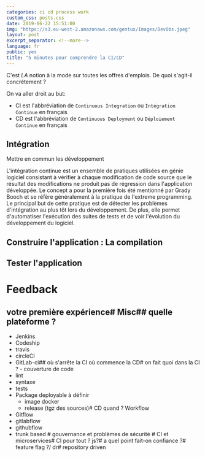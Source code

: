 ```yaml
---
categories: ci cd process work
custom_css: posts.css
date: 2019-06-22 15:51:00
img: "https://s3.eu-west-2.amazonaws.com/gentux/Images/DevObs.jpeg"
layout: post
excerpt_separator: <!--more-->
language: fr
public: yes
title: "5 minutes pour comprendre la CI/CD"
---
```



C'est *LA* notion à la mode sur toutes les offres d'emplois. De quoi s'agit-il
concrétement ?

On va aller droit au but:

 * CI est l'abbréviation de `Continuous Integration` ou `Intégration Continue`
   en français
 * CD est l'abbréviation de `Continuous Deployment` ou `Déploiement Continue` en
   français

<!--more-->

## Intégration

Mettre en commun les développement

L'intégration continue est un ensemble de pratiques utilisées en génie
logiciel consistant à vérifier à chaque modification de code source que le
résultat des modifications ne produit pas de régression dans l'application
développée. Le concept a pour la première fois été mentionné par Grady Booch et
se réfère généralement à la pratique de l'extreme programming. Le principal but
de cette pratique est de détecter les problèmes d'intégration au plus tôt lors
du développement. De plus, elle permet d'automatiser l'exécution des suites de
tests et de voir l'évolution du développement du logiciel.

## Construire l'application : La compilation

## Tester l'application




# Feedback
## votre première expérience# Misc## quelle plateforme ?
- Jenkins
- Codeship
- travis
- circleCI
- GitLab-ci## où s'arrête la CI où commence la CD# on fait quoi dans la CI ? - couverture de code
- lint
- syntaxe
- tests
- Package deployable à définir
   - image docker
   - release (tgz des sources)# CD quand ? Workflow
- Gitflow
- gitlabflow
- githubflow
- trunk based # gouvernance et problèmes de sécurité # CI et microservices# CI pour tout ? js?# a quel point fait-on confiance ?# feature flag ?/ dr# repository driven
